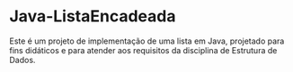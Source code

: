 # Java-ListaEncadeada
Este é um projeto de implementação de uma lista em Java, projetado para fins didáticos e para atender aos requisitos da disciplina de Estrutura de Dados.

